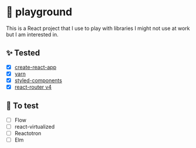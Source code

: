 # :game_die: playground

This is a React project that I use to play with libraries I might not use at work but I am interested in.

## :sparkles: Tested
- [x] [create-react-app](https://github.com/facebookincubator/create-react-app)
- [x] [yarn](https://github.com/yarnpkg/yarn)
- [x] [styled-components](https://github.com/styled-components/styled-components)
- [x] [react-router v4](https://github.com/ReactTraining/react-router/tree/v4)

## :construction: To test
- [ ] Flow
- [ ] react-virtualized
- [ ] Reactotron
- [ ] Elm
